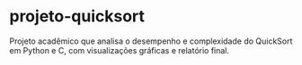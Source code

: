 # projeto-quicksort
Projeto acadêmico que analisa o desempenho e complexidade do QuickSort em Python e C, com visualizações gráficas e relatório final.
